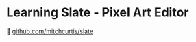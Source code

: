 # Learning Slate - Pixel Art Editor

:link: [github.com/mitchcurtis/slate](https://github.com/mitchcurtis/slate)
